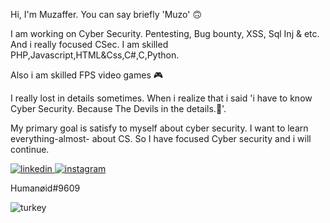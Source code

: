 Hi, I'm Muzaffer. You can say briefly 'Muzo' 🙃

I am working on Cyber Security. Pentesting, Bug bounty, XSS, Sql Inj & etc. And i really focused CSec. I am skilled PHP,Javascript,HTML&Css,C#,C,Python.


Also i am skilled  FPS video games :video_game:


I really lost in details sometimes. When i realize that i said 'i have to know Cyber Security. Because The Devils in the details.👀'.


My primary goal is satisfy to myself about cyber security. I want to learn everything-almost- about CS.
So
I have focused Cyber security and i will continue.


 <a href="https://www.linkedin.com/in/muzaffersenkall/">![linkedin](https://user-images.githubusercontent.com/39282226/168908344-d1a192f0-13b2-4351-b8c7-192da9f0881a.png) </a> <a href="https://www.instagram.com/muzaffersenkall/?hl=tr">![instagram](https://user-images.githubusercontent.com/39282226/168908434-72af9d97-96d4-47a5-ba68-a268b69a4ca3.png)</a>


Humanøid#9609



![turkey](https://user-images.githubusercontent.com/39282226/168910513-fccc78f6-267c-4891-853f-153467d00a2f.png)

